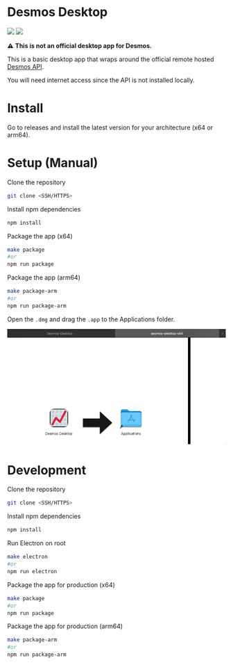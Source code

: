 # Desmos Desktop

![](https://img.shields.io/badge/Platforms-MacOS-lightgrey) ![](https://img.shields.io/badge/Architecture-x64%20%7C%20arm64-lightgrey)

⚠️ **This is not an official desktop app for Desmos.**

This is a basic desktop app that wraps around the official remote hosted [Desmos API](https://www.desmos.com/api/v1.7/docs).

You will need internet access since the API is not installed locally.

# Install

Go to releases and install the latest version for your architecture (x64 or arm64).

# Setup (Manual)

Clone the repository 

```bash 
git clone <SSH/HTTPS>
```

Install npm dependencies 

```bash
npm install 
```

Package the app (x64)

```bash
make package 
#or 
npm run package
```

Package the app (arm64)

```bash
make package-arm
#or 
npm run package-arm
```

Open the `.dmg` and drag the `.app` to the Applications folder.

![](img/dmg.png)

# Development

Clone the repository 

```bash 
git clone <SSH/HTTPS>
```

Install npm dependencies 

```bash
npm install 
```

Run Electron on root

```bash
make electron
#or
npm run electron
```

Package the app for production (x64)

```bash
make package
#or
npm run package
```

Package the app for production (arm64)

```bash
make package-arm
#or 
npm run package-arm
```


